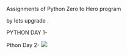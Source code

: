 Assignments of Python Zero to Hero program



by lets upgrade .



PYTHON DAY 1-

Pthon Day 2-
![](/assignments-/blob/main/PYTHON_Day_2_%20image%20.png)
